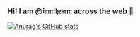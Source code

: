 ### Hi! I am @𝔦𝔞𝔪𝔱𝔥𝔢𝔰𝔯𝔪 across the web 👋
[![Anurag's GitHub stats](https://github-readme-stats.vercel.app/api?username=iamthesrm&hide=stars,prs)](https://github.com/iamthesrm/github-readme-stats)
<!--
**iamthesrm/iamthesrm** is a ✨ _special_ ✨ repository because its `README.md` (this file) appears on your GitHub profile.

Here are some ideas to get you started:

- 🔭 I’m currently working on ...
- 🌱 I’m currently learning ...
- 👯 I’m looking to collaborate on ...
- 🤔 I’m looking for help with ...
- 💬 Ask me about ...
- 📫 How to reach me: ...
- 😄 Pronouns: ...
- ⚡ Fun fact: ...
-->
